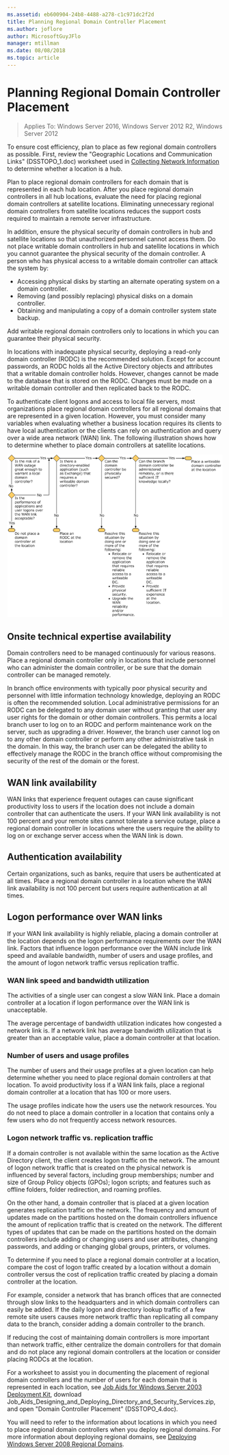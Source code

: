 ```yaml
---
ms.assetid: eb600904-24b8-4488-a278-c1c971dc2f2d
title: Planning Regional Domain Controller Placement
ms.author: joflore
author: MicrosoftGuyJFlo
manager: mtillman
ms.date: 08/08/2018
ms.topic: article
---
```


# Planning Regional Domain Controller Placement

> Applies To: Windows Server 2016, Windows Server 2012 R2, Windows Server 2012

To ensure cost efficiency, plan to place as few regional domain controllers as possible. First, review the "Geographic Locations and Communication Links" (DSSTOPO_1.doc) worksheet used in [Collecting Network Information](../../ad-ds/plan/Collecting-Network-Information.md) to determine whether a location is a hub.

Plan to place regional domain controllers for each domain that is represented in each hub location. After you place regional domain controllers in all hub locations, evaluate the need for placing regional domain controllers at satellite locations. Eliminating unnecessary regional domain controllers from satellite locations reduces the support costs required to maintain a remote server infrastructure.

In addition, ensure the physical security of domain controllers in hub and satellite locations so that unauthorized personnel cannot access them. Do not place writable domain controllers in hub and satellite locations in which you cannot guarantee the physical security of the domain controller. A person who has physical access to a writable domain controller can attack the system by:

- Accessing physical disks by starting an alternate operating system on a domain controller.
- Removing (and possibly replacing) physical disks on a domain controller.
- Obtaining and manipulating a copy of a domain controller system state backup.

Add writable regional domain controllers only to locations in which you can guarantee their physical security.

In locations with inadequate physical security, deploying a read-only domain controller (RODC) is the recommended solution. Except for account passwords, an RODC holds all the Active Directory objects and attributes that a writable domain controller holds. However, changes cannot be made to the database that is stored on the RODC. Changes must be made on a writable domain controller and then replicated back to the RODC.

To authenticate client logons and access to local file servers, most organizations place regional domain controllers for all regional domains that are represented in a given location. However, you must consider many variables when evaluating whether a business location requires its clients to have local authentication or the clients can rely on authentication and query over a wide area network (WAN) link. The following illustration shows how to determine whether to place domain controllers at satellite locations.

![plan regional dc placement](media/Planning-Regional-Domain-Controller-Placement/49892c8c-2c99-4aab-92ba-808dbc8048e2.gif)

## Onsite technical expertise availability

Domain controllers need to be managed continuously for various reasons. Place a regional domain controller only in locations that include personnel who can administer the domain controller, or be sure that the domain controller can be managed remotely.

In branch office environments with typically poor physical security and personnel with little information technology knowledge, deploying an RODC is often the recommended solution. Local administrative permissions for an RODC can be delegated to any domain user without granting that user any user rights for the domain or other domain controllers. This permits a local branch user to log on to an RODC and perform maintenance work on the server, such as upgrading a driver. However, the branch user cannot log on to any other domain controller or perform any other administrative task in the domain. In this way, the branch user can be delegated the ability to effectively manage the RODC in the branch office without compromising the security of the rest of the domain or the forest.

## WAN link availability

WAN links that experience frequent outages can cause significant productivity loss to users if the location does not include a domain controller that can authenticate the users. If your WAN link availability is not 100 percent and your remote sites cannot tolerate a service outage, place a regional domain controller in locations where the users require the ability to log on or exchange server access when the WAN link is down.

## Authentication availability

Certain organizations, such as banks, require that users be authenticated at all times. Place a regional domain controller in a location where the WAN link availability is not 100 percent but users require authentication at all times.

## Logon performance over WAN links

If your WAN link availability is highly reliable, placing a domain controller at the location depends on the logon performance requirements over the WAN link. Factors that influence logon performance over the WAN include link speed and available bandwidth, number of users and usage profiles, and the amount of logon network traffic versus replication traffic.

### WAN link speed and bandwidth utilization

The activities of a single user can congest a slow WAN link. Place a domain controller at a location if logon performance over the WAN link is unacceptable.

The average percentage of bandwidth utilization indicates how congested a network link is. If a network link has average bandwidth utilization that is greater than an acceptable value, place a domain controller at that location.

### Number of users and usage profiles

The number of users and their usage profiles at a given location can help determine whether you need to place regional domain controllers at that location. To avoid productivity loss if a WAN link fails, place a regional domain controller at a location that has 100 or more users.

The usage profiles indicate how the users use the network resources. You do not need to place a domain controller in a location that contains only a few users who do not frequently access network resources.

### Logon network traffic vs. replication traffic

If a domain controller is not available within the same location as the Active Directory client, the client creates logon traffic on the network. The amount of logon network traffic that is created on the physical network is influenced by several factors, including group memberships; number and size of Group Policy objects (GPOs); logon scripts; and features such as offline folders, folder redirection, and roaming profiles.

On the other hand, a domain controller that is placed at a given location generates replication traffic on the network. The frequency and amount of updates made on the partitions hosted on the domain controllers influence the amount of replication traffic that is created on the network. The different types of updates that can be made on the partitions hosted on the domain controllers include adding or changing users and user attributes, changing passwords, and adding or changing global groups, printers, or volumes.

To determine if you need to place a regional domain controller at a location, compare the cost of logon traffic created by a location without a domain controller versus the cost of replication traffic created by placing a domain controller at the location.

For example, consider a network that has branch offices that are connected through slow links to the headquarters and in which domain controllers can easily be added. If the daily logon and directory lookup traffic of a few remote site users causes more network traffic than replicating all company data to the branch, consider adding a domain controller to the branch.

If reducing the cost of maintaining domain controllers is more important than network traffic, either centralize the domain controllers for that domain and do not place any regional domain controllers at the location or consider placing RODCs at the location.

For a worksheet to assist you in documenting the placement of regional domain controllers and the number of users for each domain that is represented in each location, see [Job Aids for Windows Server 2003 Deployment Kit](https://microsoft.com/download/details.aspx?id=9608), download Job_Aids_Designing_and_Deploying_Directory_and_Security_Services.zip, and open "Domain Controller Placement" (DSSTOPO_4.doc).

You will need to refer to the information about locations in which you need to place regional domain controllers when you deploy regional domains. For more information about deploying regional domains, see [Deploying Windows Server 2008 Regional Domains](/previous-versions/windows/it-pro/windows-server-2008-R2-and-2008/cc755118(v=ws.10)).
